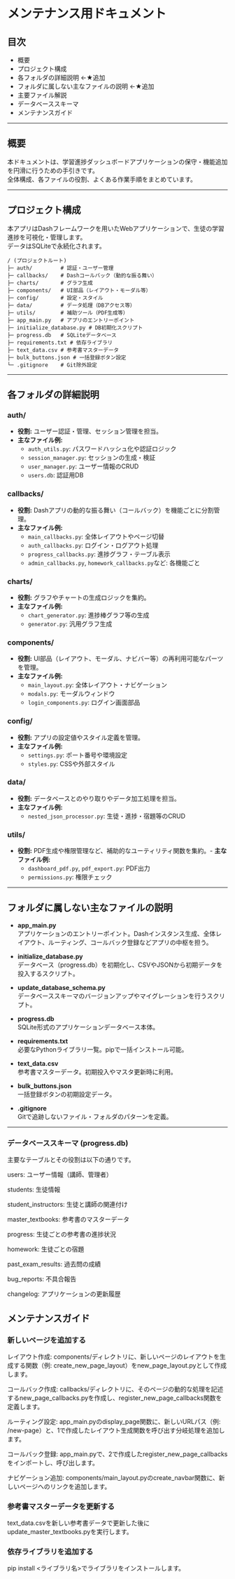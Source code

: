 # メンテナンス用ドキュメント

## 目次

- 概要  
- プロジェクト構成
- 各フォルダの詳細説明  ←★追加
- フォルダに属しない主なファイルの説明 ←★追加
- 主要ファイル解説
- データベーススキーマ
- メンテナンスガイド

---

## 概要

本ドキュメントは、学習進捗ダッシュボードアプリケーションの保守・機能追加を円滑に行うための手引きです。  
全体構成、各ファイルの役割、よくある作業手順をまとめています。

---

## プロジェクト構成

本アプリはDashフレームワークを用いたWebアプリケーションで、生徒の学習進捗を可視化・管理します。  
データはSQLiteで永続化されます。

```
/ (プロジェクトルート)
├─ auth/         # 認証・ユーザー管理
├─ callbacks/    # Dashコールバック（動的な振る舞い）
├─ charts/       # グラフ生成
├─ components/   # UI部品（レイアウト・モーダル等）
├─ config/       # 設定・スタイル
├─ data/         # データ処理（DBアクセス等）
├─ utils/        # 補助ツール（PDF生成等）
├─ app_main.py   # アプリのエントリーポイント
├─ initialize_database.py # DB初期化スクリプト
├─ progress.db   # SQLiteデータベース
├─ requirements.txt # 依存ライブラリ
├─ text_data.csv # 参考書マスターデータ
├─ bulk_buttons.json # 一括登録ボタン設定
└─ .gitignore    # Git除外設定
```

---

## 各フォルダの詳細説明

### auth/
- **役割:** ユーザー認証・管理、セッション管理を担当。
- **主なファイル例:**
  - `auth_utils.py`: パスワードハッシュ化や認証ロジック
  - `session_manager.py`: セッションの生成・検証
  - `user_manager.py`: ユーザー情報のCRUD
  - `users.db`: 認証用DB

### callbacks/
- **役割:** Dashアプリの動的な振る舞い（コールバック）を機能ごとに分割管理。
- **主なファイル例:**
  - `main_callbacks.py`: 全体レイアウトやページ切替
  - `auth_callbacks.py`: ログイン・ログアウト処理
  - `progress_callbacks.py`: 進捗グラフ・テーブル表示
  - `admin_callbacks.py`, `homework_callbacks.py`など: 各機能ごと

### charts/
- **役割:** グラフやチャートの生成ロジックを集約。
- **主なファイル例:**
  - `chart_generator.py`: 進捗棒グラフ等の生成
  - `generator.py`: 汎用グラフ生成

### components/
- **役割:** UI部品（レイアウト、モーダル、ナビバー等）の再利用可能なパーツを管理。
- **主なファイル例:**
  - `main_layout.py`: 全体レイアウト・ナビゲーション
  - `modals.py`: モーダルウィンドウ
  - `login_components.py`: ログイン画面部品

### config/
- **役割:** アプリの設定値やスタイル定義を管理。
- **主なファイル例:**
  - `settings.py`: ポート番号や環境設定
  - `styles.py`: CSSや外部スタイル

### data/
- **役割:** データベースとのやり取りやデータ加工処理を担当。
- **主なファイル例:**
  - `nested_json_processor.py`: 生徒・進捗・宿題等のCRUD

### utils/
- **役割:** PDF生成や権限管理など、補助的なユーティリティ関数を集約。- **主なファイル例:**
  - `dashboard_pdf.py`, `pdf_export.py`: PDF出力
  - `permissions.py`: 権限チェック

---

## フォルダに属しない主なファイルの説明

- **app_main.py**  
  アプリケーションのエントリーポイント。Dashインスタンス生成、全体レイアウト、ルーティング、コールバック登録などアプリの中枢を担う。

- **initialize_database.py**  
  データベース（progress.db）を初期化し、CSVやJSONから初期データを投入するスクリプト。

- **update_database_schema.py**  
  データベーススキーマのバージョンアップやマイグレーションを行うスクリプト。

- **progress.db**  
  SQLite形式のアプリケーションデータベース本体。

- **requirements.txt**  
  必要なPythonライブラリ一覧。pipで一括インストール可能。

- **text_data.csv**  
  参考書マスターデータ。初期投入やマスタ更新時に利用。

- **bulk_buttons.json**  
  一括登録ボタンの初期設定データ。

- **.gitignore**  
  Gitで追跡しないファイル・フォルダのパターンを定義。

---

### データベーススキーマ (progress.db)
主要なテーブルとその役割は以下の通りです。

users: ユーザー情報（講師、管理者）

students: 生徒情報

student_instructors: 生徒と講師の関連付け

master_textbooks: 参考書のマスターデータ

progress: 生徒ごとの参考書の進捗状況

homework: 生徒ごとの宿題

past_exam_results: 過去問の成績

bug_reports: 不具合報告

changelog: アプリケーションの更新履歴

## メンテナンスガイド
### 新しいページを追加する
レイアウト作成: components/ディレクトリに、新しいページのレイアウトを生成する関数（例: create_new_page_layout）をnew_page_layout.pyとして作成します。

コールバック作成: callbacks/ディレクトリに、そのページの動的な処理を記述するnew_page_callbacks.pyを作成し、register_new_page_callbacks関数を定義します。

ルーティング設定: app_main.pyのdisplay_page関数に、新しいURLパス（例: /new-page）と、1で作成したレイアウト生成関数を呼び出す分岐処理を追加します。

コールバック登録: app_main.pyで、2で作成したregister_new_page_callbacksをインポートし、呼び出します。

ナビゲーション追加: components/main_layout.pyのcreate_navbar関数に、新しいページへのリンクを追加します。

### 参考書マスターデータを更新する
text_data.csvを新しい参考書データで更新した後にupdate_master_textbooks.pyを実行します。

### 依存ライブラリを追加する
pip install <ライブラリ名>でライブラリをインストールします。

